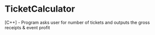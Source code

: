 # TicketCalculator
[C++]   -   Program asks user for number of tickets and outputs the gross receipts &amp; event profit
